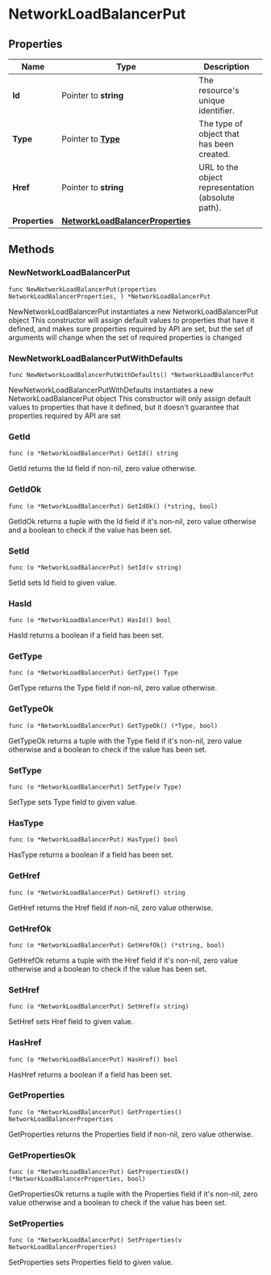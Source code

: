# NetworkLoadBalancerPut

## Properties

|Name | Type | Description | Notes|
|------------ | ------------- | ------------- | -------------|
|**Id** | Pointer to **string** | The resource&#39;s unique identifier. | [optional] [readonly] |
|**Type** | Pointer to [**Type**](Type.md) | The type of object that has been created. | [optional] |
|**Href** | Pointer to **string** | URL to the object representation (absolute path). | [optional] [readonly] |
|**Properties** | [**NetworkLoadBalancerProperties**](NetworkLoadBalancerProperties.md) |  | |

## Methods

### NewNetworkLoadBalancerPut

`func NewNetworkLoadBalancerPut(properties NetworkLoadBalancerProperties, ) *NetworkLoadBalancerPut`

NewNetworkLoadBalancerPut instantiates a new NetworkLoadBalancerPut object
This constructor will assign default values to properties that have it defined,
and makes sure properties required by API are set, but the set of arguments
will change when the set of required properties is changed

### NewNetworkLoadBalancerPutWithDefaults

`func NewNetworkLoadBalancerPutWithDefaults() *NetworkLoadBalancerPut`

NewNetworkLoadBalancerPutWithDefaults instantiates a new NetworkLoadBalancerPut object
This constructor will only assign default values to properties that have it defined,
but it doesn't guarantee that properties required by API are set

### GetId

`func (o *NetworkLoadBalancerPut) GetId() string`

GetId returns the Id field if non-nil, zero value otherwise.

### GetIdOk

`func (o *NetworkLoadBalancerPut) GetIdOk() (*string, bool)`

GetIdOk returns a tuple with the Id field if it's non-nil, zero value otherwise
and a boolean to check if the value has been set.

### SetId

`func (o *NetworkLoadBalancerPut) SetId(v string)`

SetId sets Id field to given value.

### HasId

`func (o *NetworkLoadBalancerPut) HasId() bool`

HasId returns a boolean if a field has been set.

### GetType

`func (o *NetworkLoadBalancerPut) GetType() Type`

GetType returns the Type field if non-nil, zero value otherwise.

### GetTypeOk

`func (o *NetworkLoadBalancerPut) GetTypeOk() (*Type, bool)`

GetTypeOk returns a tuple with the Type field if it's non-nil, zero value otherwise
and a boolean to check if the value has been set.

### SetType

`func (o *NetworkLoadBalancerPut) SetType(v Type)`

SetType sets Type field to given value.

### HasType

`func (o *NetworkLoadBalancerPut) HasType() bool`

HasType returns a boolean if a field has been set.

### GetHref

`func (o *NetworkLoadBalancerPut) GetHref() string`

GetHref returns the Href field if non-nil, zero value otherwise.

### GetHrefOk

`func (o *NetworkLoadBalancerPut) GetHrefOk() (*string, bool)`

GetHrefOk returns a tuple with the Href field if it's non-nil, zero value otherwise
and a boolean to check if the value has been set.

### SetHref

`func (o *NetworkLoadBalancerPut) SetHref(v string)`

SetHref sets Href field to given value.

### HasHref

`func (o *NetworkLoadBalancerPut) HasHref() bool`

HasHref returns a boolean if a field has been set.

### GetProperties

`func (o *NetworkLoadBalancerPut) GetProperties() NetworkLoadBalancerProperties`

GetProperties returns the Properties field if non-nil, zero value otherwise.

### GetPropertiesOk

`func (o *NetworkLoadBalancerPut) GetPropertiesOk() (*NetworkLoadBalancerProperties, bool)`

GetPropertiesOk returns a tuple with the Properties field if it's non-nil, zero value otherwise
and a boolean to check if the value has been set.

### SetProperties

`func (o *NetworkLoadBalancerPut) SetProperties(v NetworkLoadBalancerProperties)`

SetProperties sets Properties field to given value.



